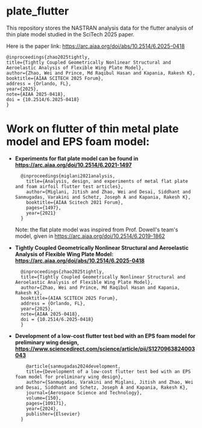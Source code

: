 # plate_flutter
This repository stores the NASTRAN analysis data for the flutter analysis of thin plate model studied in the SciTech 2025 paper. 

Here is the paper link: https://arc.aiaa.org/doi/abs/10.2514/6.2025-0418

    @inproceedings{zhao2025tightly, 
    title={Tightly Coupled Geometrically Nonlinear Structural and Aeroelastic Analysis of Flexible Wing Plate Model},
    author={Zhao, Wei and Prince, Md Raqibul Hasan and Kapania, Rakesh K},
    booktitle={AIAA SCITECH 2025 Forum},
    address = {Orlando, FL},
    year={2025},
    note={AIAA 2025-0418},
    doi = {10.2514/6.2025-0418}
    }


# Work on flutter of thin metal plate model and EPS foam model:
- **Experiments for flat plate model can be found in https://arc.aiaa.org/doi/10.2514/6.2021-1497**
  
        @inproceedings{miglani2021analysis,
          title={Analysis, design, and experiments of metal flat plate and foam airfoil flutter test articles},
          author={Miglani, Jitish and Zhao, Wei and Desai, Siddhant and Sanmugadas, Varakini and Schetz, Joseph A and Kapania, Rakesh K},
          booktitle={AIAA Scitech 2021 Forum},
          pages={1497},
          year={2021}
        }

    Note: the flat plate model was inspired from Prof. Dowell's team's model, given in https://arc.aiaa.org/doi/10.2514/6.2019-1862


  
- **Tightly Coupled Geometrically Nonlinear Structural and Aeroelastic Analysis of Flexible Wing Plate Model: https://arc.aiaa.org/doi/abs/10.2514/6.2025-0418**

        @inproceedings{zhao2025tightly, 
        title={Tightly Coupled Geometrically Nonlinear Structural and Aeroelastic Analysis of Flexible Wing Plate Model},
        author={Zhao, Wei and Prince, Md Raqibul Hasan and Kapania, Rakesh K},
        booktitle={AIAA SCITECH 2025 Forum},
        address = {Orlando, FL},
        year={2025},
        note={AIAA 2025-0418},
        doi = {10.2514/6.2025-0418}
        }

- **Development of a low-cost flutter test bed with an EPS foam model for preliminary wing design, https://www.sciencedirect.com/science/article/pii/S1270963824003043**

          @article{sanmugadas2024development,
          title={Development of a low-cost flutter test bed with an EPS foam model for preliminary wing design},
          author={Sanmugadas, Varakini and Miglani, Jitish and Zhao, Wei and Desai, Siddhant and Schetz, Joseph A and Kapania, Rakesh K},
          journal={Aerospace Science and Technology},
          volume={150},
          pages={109171},
          year={2024},
          publisher={Elsevier}
        }

